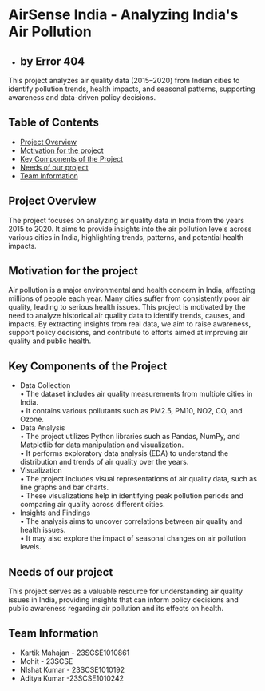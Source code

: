 # AirSense India - Analyzing India's Air Pollution
- ## by Error 404
This project analyzes air quality data (2015–2020) from Indian cities to identify pollution trends, health impacts, and seasonal patterns, supporting awareness and data-driven policy decisions.
## Table of Contents
- [Project Overview](#Project-Overview)
- [Motivation for the project ](#Motivation-for-the-project )
- [Key Components of the Project](#Key-Components-of-the-Project)
- [Needs of our project](#Needs-of-our-project)
- [Team Information](#team-information)

## Project Overview  
The project focuses on analyzing air quality data in India from the years 2015 to 2020. It aims to provide insights into the air pollution levels across various cities in India, highlighting trends, patterns, and potential health impacts.

## Motivation for the project 
Air pollution is a major environmental and health concern in India, affecting millions of people each year. Many cities suffer from consistently poor air quality, leading to serious health issues. This project is motivated by the need to analyze historical air quality data to identify trends, causes, and impacts. By extracting insights from real data, we aim to raise awareness, support policy decisions, and contribute to efforts aimed at improving air quality and public health.

## Key Components of the Project
- Data Collection  
• The dataset includes air quality measurements from multiple cities in India.  
• It contains various pollutants such as PM2.5, PM10, NO2, CO, and Ozone.  
- Data Analysis  
• The project utilizes Python libraries such as Pandas, NumPy, and Matplotlib for data manipulation and visualization.  
• It performs exploratory data analysis (EDA) to understand the distribution and trends of air quality over the years.  
- Visualization  
• The project includes visual representations of air quality data, such as line graphs and bar charts.  
• These visualizations help in identifying peak pollution periods and comparing air quality across different cities.  
- Insights and Findings  
• The analysis aims to uncover correlations between air quality and health issues.  
• It may also explore the impact of seasonal changes on air pollution levels.  

## Needs of our project
This project serves as a valuable resource for understanding air quality issues in India, providing insights that can inform policy decisions and public awareness regarding air pollution and its effects on health.

## Team Information
- Kartik Mahajan - 23SCSE1010861
- Mohit - 23SCSE
- NIshat Kumar - 23SCSE1010192 
- Aditya Kumar -23SCSE1010242
